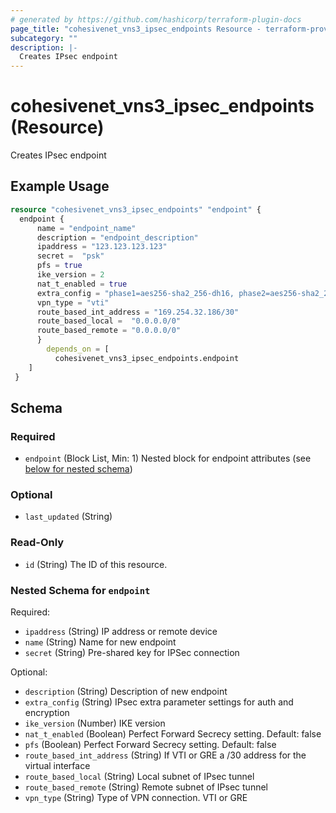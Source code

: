 ```yaml
---
# generated by https://github.com/hashicorp/terraform-plugin-docs
page_title: "cohesivenet_vns3_ipsec_endpoints Resource - terraform-provider-cohesivenet"
subcategory: ""
description: |-
  Creates IPsec endpoint
---
```


# cohesivenet_vns3_ipsec_endpoints (Resource)

Creates IPsec endpoint

## Example Usage

```terraform
resource "cohesivenet_vns3_ipsec_endpoints" "endpoint" {
  endpoint {
      name = "endpoint_name"
      description = "endpoint_description"
      ipaddress = "123.123.123.123"
      secret =  "psk"
      pfs = true 
      ike_version = 2
      nat_t_enabled = true 
      extra_config = "phase1=aes256-sha2_256-dh16, phase2=aes256-sha2_256-dh16"
      vpn_type = "vti"
      route_based_int_address = "169.254.32.186/30"
      route_based_local =  "0.0.0.0/0"
      route_based_remote = "0.0.0.0/0"
      }
        depends_on = [
          cohesivenet_vns3_ipsec_endpoints.endpoint
    ]
 }
```

<!-- schema generated by tfplugindocs -->
## Schema

### Required

- `endpoint` (Block List, Min: 1) Nested block for endpoint attributes (see [below for nested schema](#nestedblock--endpoint))

### Optional

- `last_updated` (String)

### Read-Only

- `id` (String) The ID of this resource.

<a id="nestedblock--endpoint"></a>
### Nested Schema for `endpoint`

Required:

- `ipaddress` (String) IP address or remote device
- `name` (String) Name for new endpoint
- `secret` (String) Pre-shared key for IPSec connection

Optional:

- `description` (String) Description of new endpoint
- `extra_config` (String) IPsec extra parameter settings for auth and encryption
- `ike_version` (Number) IKE version
- `nat_t_enabled` (Boolean) Perfect Forward Secrecy setting. Default: false
- `pfs` (Boolean) Perfect Forward Secrecy setting. Default: false
- `route_based_int_address` (String) If VTI or GRE a /30 address for the virtual interface
- `route_based_local` (String) Local subnet of IPsec tunnel
- `route_based_remote` (String) Remote subnet of IPsec tunnel
- `vpn_type` (String) Type of VPN connection. VTI or GRE


